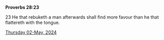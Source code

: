 **Proverbs 28:23**

23 He that rebuketh a man afterwards shall find more favour than he that flattereth with the tongue.

[Thursday 02-May, 2024](https://getbible.life/kjv/Proverbs/28/23)
